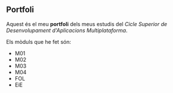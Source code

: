 ## Portfoli

Aquest és el meu **portfoli** dels meus estudis del *Cicle Superior de Desenvolupament d'Aplicacions Multiplataforma*.

Els mòduls que he fet són:
- M01
- M02
- M03
- M04
- FOL
- EiE
